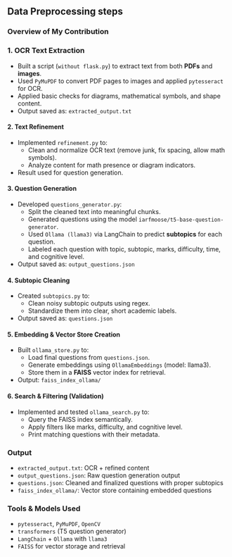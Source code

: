 ## Data Preprocessing steps
### Overview of My Contribution

### 1. OCR Text Extraction
- Built a script (`without flask.py`) to extract text from both **PDFs** and **images**.
- Used `PyMuPDF` to convert PDF pages to images and applied `pytesseract` for OCR.
- Applied basic checks for diagrams, mathematical symbols, and shape content.
- Output saved as: `extracted_output.txt`

#### 2. Text Refinement
- Implemented `refinement.py` to:
  - Clean and normalize OCR text (remove junk, fix spacing, allow math symbols).
  - Analyze content for math presence or diagram indicators.
- Result used for question generation.

#### 3. Question Generation
- Developed `questions_generator.py`:
  - Split the cleaned text into meaningful chunks.
  - Generated questions using the model `iarfmoose/t5-base-question-generator`.
  - Used `Ollama (llama3)` via LangChain to predict **subtopics** for each question.
  - Labeled each question with topic, subtopic, marks, difficulty, time, and cognitive level.
- Output saved as: `output_questions.json`

#### 4. Subtopic Cleaning
- Created `subtopics.py` to:
  - Clean noisy subtopic outputs using regex.
  - Standardize them into clear, short academic labels.
- Output saved as: `questions.json`

#### 5. Embedding & Vector Store Creation
- Built `ollama_store.py` to:
  - Load final questions from `questions.json`.
  - Generate embeddings using `OllamaEmbeddings` (model: llama3).
  - Store them in a **FAISS** vector index for retrieval.
- Output: `faiss_index_ollama/`

#### 6. Search & Filtering (Validation)
- Implemented and tested `ollama_search.py` to:
  - Query the FAISS index semantically.
  - Apply filters like marks, difficulty, and cognitive level.
  - Print matching questions with their metadata.

### Output
- `extracted_output.txt`: OCR + refined content
- `output_questions.json`: Raw question generation output
- `questions.json`: Cleaned and finalized questions with proper subtopics
- `faiss_index_ollama/`: Vector store containing embedded questions


### Tools & Models Used
- `pytesseract`, `PyMuPDF`, `OpenCV`
- `transformers` (T5 question generator)
- `LangChain` + `Ollama` with `llama3`
- `FAISS` for vector storage and retrieval
